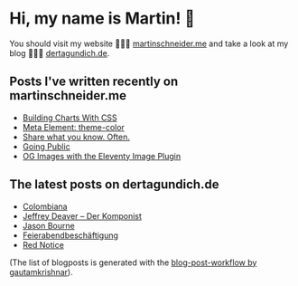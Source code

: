 # Hi, my name is Martin! 👋 
You should visit my website 👨🏼‍💻  [martinschneider.me](https://martinschneider.me) and take a look at my blog 🤷🏼‍♂️ [dertagundich.de](https://www.dertagundich.de).

## Posts I've written recently on martinschneider.me
<!-- MSME-POST-LIST:START -->
- [Building Charts With CSS](https://martinschneider.me/articles/building-charts-with-css/)
- [Meta Element: theme-color](https://martinschneider.me/articles/meta-tag-theme-color/)
- [Share what you know. Often.](https://martinschneider.me/articles/share-what-you-know-often/)
- [Going Public](https://martinschneider.me/articles/going-public/)
- [OG Images with the Eleventy Image Plugin](https://martinschneider.me/articles/og-images-with-the-eleventy-image-plugin/)
<!-- MSME-POST-LIST:END -->

## The latest posts on dertagundich.de
<!-- DTUI-POST-LIST:START -->
- [Colombiana](https://www.dertagundich.de/2021/12/12/colombiana/)
- [Jeffrey Deaver – Der Komponist](https://www.dertagundich.de/2021/12/03/jeffrey-deaver-der-komponist/)
- [Jason Bourne](https://www.dertagundich.de/2021/11/28/jason-bourne/)
- [Feierabendbeschäftigung](https://www.dertagundich.de/2021/11/21/feierabendbeschaeftigung/)
- [Red Notice](https://www.dertagundich.de/2021/11/12/red-notice/)
<!-- DTUI-POST-LIST:END -->

(The list of blogposts is generated with the [blog-post-workflow by gautamkrishnar](https://github.com/gautamkrishnar/blog-post-workflow)).

